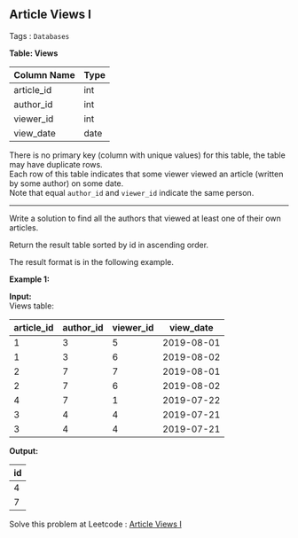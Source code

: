 Article Views I 
---
Tags : `Databases`

**Table: Views**  

| Column Name | Type    |
|-------------|---------|
| article_id  | int     |
| author_id   | int     |
| viewer_id   | int     |
| view_date   | date    |

There is no primary key (column with unique values) for this table, the table may have duplicate rows.  
Each row of this table indicates that some viewer viewed an article (written by some author) on some date.  
Note that equal `author_id` and `viewer_id` indicate the same person.

---

Write a solution to find all the authors that viewed at least one of their own articles.

Return the result table sorted by id in ascending order.

The result format is in the following example.

**Example 1:**  

**Input:**  
Views table:  

| article_id | author_id | viewer_id | view_date  |
|------------|-----------|-----------|------------|
| 1          | 3         | 5         | 2019-08-01 |
| 1          | 3         | 6         | 2019-08-02 |
| 2          | 7         | 7         | 2019-08-01 |
| 2          | 7         | 6         | 2019-08-02 |
| 4          | 7         | 1         | 2019-07-22 |
| 3          | 4         | 4         | 2019-07-21 |
| 3          | 4         | 4         | 2019-07-21 |

**Output:**  

| id   |
|------|
| 4    |
| 7    |

Solve this problem at Leetcode : [Article Views I](https://leetcode.com/problems/article-views-i/description/?envType=study-plan-v2&envId=top-sql-50)
